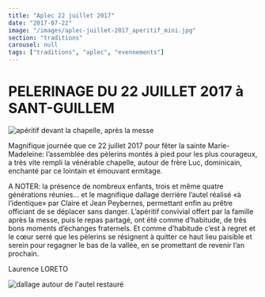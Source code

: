```yaml
---
title: "Aplec 22 juillet 2017"
date: "2017-07-22"
image: "/images/aplec-juillet-2017_aperitif_mini.jpg"
section: "traditions"
carousel: null
tags: ["traditions", "aplec", "evennements"]
---
```


# PELERINAGE DU 22 JUILLET 2017 à SANT-GUILLEM

<img
alt="apéritif devant la chapelle, après la messe"
src="/images/aplec-juillet-2017_aperitif_mini.jpg"
class="article-img-cover"
/>

Magnifique journée que ce 22 juillet 2017 pour fêter la sainte Marie-Madeleine: l’assemblée des pèlerins montés à pied pour les plus courageux, a très vite rempli la vénérable chapelle, autour de frère Luc, dominicain, enchanté par ce lointain et émouvant ermitage.

A NOTER: la présence de nombreux enfants, trois et même quatre générations réunies… et le magnifique dallage derrière l’autel réalisé «à l’identique» par Claire et Jean Peybernes, permettant enfin au prêtre officiant de se déplacer sans danger. L’apéritif convivial offert par la famille après la messe, puis le repas partagé, ont été comme d’habitude, de très bons moments d’échanges fraternels. Et comme d’habitude c’est à regret et le cœur serré que les pèlerins se résignent à quitter ce haut lieu paisible et serein pour regagner le bas de la vallée, en se promettant de revenir l’an prochain.

Laurence LORETO


<img
alt="dallage autour de l'autel restauré"
src="/images/aplec-juillet-2017_dallage-autel-restaure.jpg"
class="article-img-small"
/>